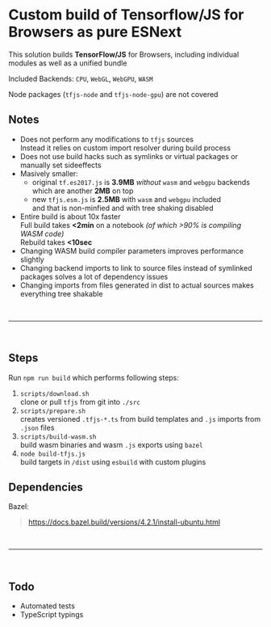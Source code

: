 # Custom build of Tensorflow/JS for Browsers as pure ESNext

This solution builds **TensorFlow/JS** for Browsers, including individual modules as well as a unified bundle  

Included Backends: `CPU`, `WebGL`, `WebGPU`, `WASM`

Node packages (`tfjs-node` and `tfjs-node-gpu`) are not covered  

## Notes

- Does not perform any modifications to `tfjs` sources  
  Instead it relies on custom import resolver during build process
- Does not use build hacks such as symlinks or virtual packages or manually set sideeffects
- Masively smaller:
  - original `tf.es2017.js` is **3.9MB** *without* `wasm` and `webgpu` backends which are another **2MB** on top
  - new `tfjs.esm.js` is **2.5MB** with `wasm` and `webgpu` included  
    and that is non-minfied and with tree shaking disabled  
- Entire build is about 10x faster  
  Full build takes **<2min** on a notebook *(of which >90% is compiling WASM code)*  
  Rebuild takes **<10sec**
- Changing WASM build compiler parameters improves performance slightly
- Changing backend imports to link to source files instead of symlinked packages solves a lot of dependency issues
- Changing imports from files generated in dist to actual sources makes everything tree shakable

<br><hr><br>

## Steps

Run `npm run build` which performs following steps:

1. `scripts/download.sh`  
   clone or pull `tfjs` from git into `./src`
2. `scripts/prepare.sh`  
   creates versioned `.tfjs-*.ts` from build templates and `.js` imports from `.json` files
3. `scripts/build-wasm.sh`  
   build wasm binaries and wasm `.js` exports using `bazel`  
4. `node build-tfjs.js`  
   build targets in `/dist` using `esbuild` with custom plugins  

## Dependencies

Bazel:
  > <https://docs.bazel.build/versions/4.2.1/install-ubuntu.html>

<br><hr><br>

## Todo

- Automated tests
- TypeScript typings
